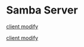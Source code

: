 # Samba Server

[client modify](https://www.cnblogs.com/Dy1an/p/11325272.html)

[client modify](https://www.zhihu.com/question/59814912)

